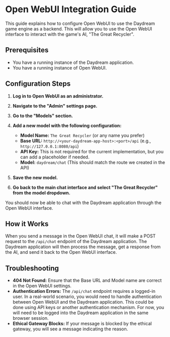 # Open WebUI Integration Guide

This guide explains how to configure Open WebUI to use the Daydream game engine as a backend. This will allow you to use the Open WebUI interface to interact with the game's AI, "The Great Recycler".

## Prerequisites

*   You have a running instance of the Daydream application.
*   You have a running instance of Open WebUI.

## Configuration Steps

1.  **Log in to Open WebUI as an administrator.**

2.  **Navigate to the "Admin" settings page.**

3.  **Go to the "Models" section.**

4.  **Add a new model with the following configuration:**

    *   **Model Name:** `The Great Recycler` (or any name you prefer)
    *   **Base URL:** `http://<your-daydream-app-host>:<port>/api` (e.g., `http://127.0.0.1:8080/api`)
    *   **API Key:** This is not required for the current implementation, but you can add a placeholder if needed.
    *   **Model:** `daydream/chat` (This should match the route we created in the API)

5.  **Save the new model.**

6.  **Go back to the main chat interface and select "The Great Recycler" from the model dropdown.**

You should now be able to chat with the Daydream application through the Open WebUI interface.

## How it Works

When you send a message in the Open WebUI chat, it will make a POST request to the `/api/chat` endpoint of the Daydream application. The Daydream application will then process the message, get a response from the AI, and send it back to the Open WebUI interface.

## Troubleshooting

*   **404 Not Found:** Ensure that the Base URL and Model name are correct in the Open WebUI settings.
*   **Authentication Errors:** The `/api/chat` endpoint requires a logged-in user. In a real-world scenario, you would need to handle authentication between Open WebUI and the Daydream application. This could be done using API keys or another authentication mechanism. For now, you will need to be logged into the Daydream application in the same browser session.
*   **Ethical Gateway Blocks:** If your message is blocked by the ethical gateway, you will see a message indicating the reason.